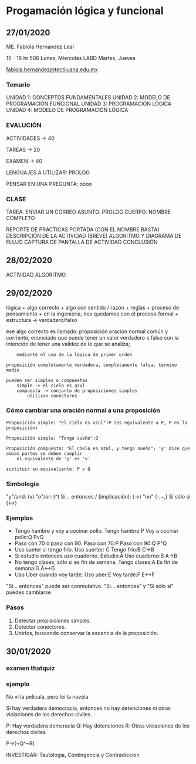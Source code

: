 # Progamación lógica y funcional
## 27/01/2020
ME. Fabiola Hernandez Leal

15 - 16 hr	506		Lunes, Miercoles
			LABD	Martes, Jueves
			
fabiola.hernandez@tectijuana.edu.mx

### Temario
UNIDAD 1: CONCEPTOS FUNDAMENTALES
UNIDAD 2: MODELO DE PROGRAMACIÓN FUNCIONAL
UNIDAD 3: PROGRAMACIÓN LÓGICA
UNIDAD 4: MODELO DE PROGRAMACIÓN LÓGICA

### EVALUCIÓN
ACTIVIDADES 	->	40

TAREAS			->	20

EXAMEN			->	40
	
LENGUAJES A UTILIZAR: PROLOG

PENSAR EN UNA PREGUNTA: oooo

### CLASE
TAREA: ENVIAR UN CORREO 
	ASUNTO: 
		PROLOG
	CUERPO: 
		NOMBRE COMPLETO
		
REPORTE DE PRÁCTICAS
	PORTADA (CON EL NOMBRE BASTA)
	DESCRIPCIÓN DE LA ACTIVIDAD (BREVE)
	ALGORITMO Y DIAGRAMA DE FLUJO
	CAPTURA DE PANTALLA DE ACTIVIDAD
	CONCLUSIÓN
	
## 28/02/2020
ACTIVIDAD ALGORITMO

## 29/02/2020

lógica
	+ algo correcto
	+ algo con sentido / razón
	+ reglas
	+ proceso de pensamiento
	+ en la ingeniería, nos quedamos con el proceso formal
		+ estructura -> verdadero/falso
		
ese algo correcto es llamado: proposición
	oración normal común y corriente, enunciado que puede tener un valor verdadero o falso
		con la intención de tener una validez de lo que se analiza;

		mediante el uso de la lógica de primer orden
		
	proposición completamente verdadera, completamente falsa, termino medio
		
	pueden ser simples o compuestas
		simple -> el cielo es azul
		compuesta -> conjunto de proposiciones simples
			utilizan conectores
	
### Cómo cambiar una oración normal a una proposición
	Proposición simple: "El cielo es azul":P (es equivalente a P, P es la preposición)
	
	Proposición simple: "Tengo sueño":Q
	
	Proposición compuesta: "El cielo es azul, y tengo sueño"; 'y' dice que  ambas partes se deben cumplir
		el equivalente de 'y' es 'v'
	
	sustituir su equivaliente: P v Q
	
### Simbología
"y"/and:							(v)
"o"/or:								(^)
Si... entonces / (implicación): 	(->)
"no"								(-,~,)
Sí sólo si							(<->)
	
### Ejemplos
+ Tengo hambre y voy a cocinar pollo.
	Tengo hambre:P
	Voy a cocinar pollo:Q
	PvQ
+ Paso con 70 ó paso con 90.
	Paso con 70:P
	Paso con 90:Q
	P^Q
+ Uso sueter si tengo frío.
	Uso suerter: C
	Tengo frío:B
	C->B
+ Si estudio entonces uso cuaderno.
	Estudio:A
	Uso cuaderno:B
	A->B
+ No tengo clases, sólo si es fin de semana.
	Tengo clases:A
	Es fin de semana:G
	Ã<->G
+ Uso Uber cuando voy tarde.
	Uso uber:E
	Voy tarde:F
	E<->F
	
"Si... entonces" puede ser conmutativo.
"Si... entonces" y "Si sólo sí" puedes cambiarse

### Pasos
1. Detectar propisiciones simples.
2. Detectar conectores.
3. Unirlos, buscando conservar la escencia de la proposición.

## 30/01/2020
### examen thatquiz
### ejemplo
No vi la pelicula, pero lei la novela

Si hay verdadera democracia, entonces no hay detenciones ni otras violaciones de los derechos civiles.

P: Hay verdadera demcracia
Q: Hay detenciones
R: Otras violaciones de los derechos civiles

P\-\>(~Q^~R)

INVESTIGAR:
Tautologia, Contingencia y Contradiccion






	
	
	
